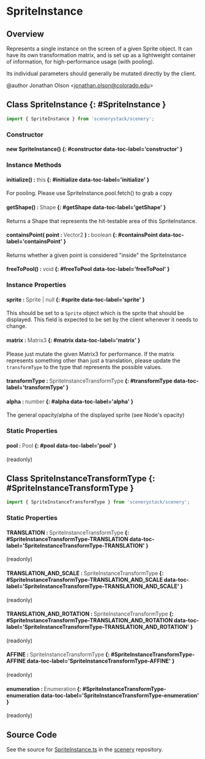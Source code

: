 # SpriteInstance

## Overview

Represents a single instance on the screen of a given Sprite object. It can have its own transformation matrix, and
is set up as a lightweight container of information, for high-performance usage (with pooling).

Its individual parameters should generally be mutated directly by the client.

@author Jonathan Olson &lt;jonathan.olson@colorado.edu&gt;

## Class SpriteInstance {: #SpriteInstance }


```js
import { SpriteInstance } from 'scenerystack/scenery';
```
### Constructor

#### new SpriteInstance() {: #constructor data-toc-label='constructor' }

### Instance Methods

#### initialize() : <span style="font-weight: 400; opacity: 80%;">this</span> {: #initialize data-toc-label='initialize' }

For pooling. Please use SpriteInstance.pool.fetch() to grab a copy

#### getShape() : <span style="font-weight: 400; opacity: 80%;">Shape</span> {: #getShape data-toc-label='getShape' }

Returns a Shape that represents the hit-testable area of this SpriteInstance.

#### containsPoint( point : <span style="font-weight: 400; opacity: 80%;">Vector2</span> ) : <span style="font-weight: 400; opacity: 80%;">boolean</span> {: #containsPoint data-toc-label='containsPoint' }

Returns whether a given point is considered "inside" the SpriteInstance

#### freeToPool() : <span style="font-weight: 400; opacity: 80%;">void</span> {: #freeToPool data-toc-label='freeToPool' }

### Instance Properties

#### sprite : <span style="font-weight: 400; opacity: 80%;">Sprite | null</span> {: #sprite data-toc-label='sprite' }

This should be set to a `Sprite` object which is the sprite that should be displayed.
This field is expected to be set by the client whenever it needs to change.

#### matrix : <span style="font-weight: 400; opacity: 80%;">Matrix3</span> {: #matrix data-toc-label='matrix' }

Please just mutate the given Matrix3 for performance. If the matrix represents something
other than just a translation, please update the `transformType` to the type that represents the possible
values.

#### transformType : <span style="font-weight: 400; opacity: 80%;">SpriteInstanceTransformType</span> {: #transformType data-toc-label='transformType' }

#### alpha : <span style="font-weight: 400; opacity: 80%;">number</span> {: #alpha data-toc-label='alpha' }

The general opacity/alpha of the displayed sprite (see Node's opacity)

### Static Properties

#### pool : <span style="font-weight: 400; opacity: 80%;">Pool</span> {: #pool data-toc-label='pool' }

(readonly)



## Class SpriteInstanceTransformType {: #SpriteInstanceTransformType }


```js
import { SpriteInstanceTransformType } from 'scenerystack/scenery';
```
### Static Properties

#### TRANSLATION : <span style="font-weight: 400; opacity: 80%;">SpriteInstanceTransformType</span> {: #SpriteInstanceTransformType-TRANSLATION data-toc-label='SpriteInstanceTransformType-TRANSLATION' }

(readonly)

#### TRANSLATION_AND_SCALE : <span style="font-weight: 400; opacity: 80%;">SpriteInstanceTransformType</span> {: #SpriteInstanceTransformType-TRANSLATION_AND_SCALE data-toc-label='SpriteInstanceTransformType-TRANSLATION_AND_SCALE' }

(readonly)

#### TRANSLATION_AND_ROTATION : <span style="font-weight: 400; opacity: 80%;">SpriteInstanceTransformType</span> {: #SpriteInstanceTransformType-TRANSLATION_AND_ROTATION data-toc-label='SpriteInstanceTransformType-TRANSLATION_AND_ROTATION' }

(readonly)

#### AFFINE : <span style="font-weight: 400; opacity: 80%;">SpriteInstanceTransformType</span> {: #SpriteInstanceTransformType-AFFINE data-toc-label='SpriteInstanceTransformType-AFFINE' }

(readonly)

#### enumeration : <span style="font-weight: 400; opacity: 80%;">Enumeration</span> {: #SpriteInstanceTransformType-enumeration data-toc-label='SpriteInstanceTransformType-enumeration' }

(readonly)



## Source Code

See the source for [SpriteInstance.ts](https://github.com/phetsims/scenery/blob/main/js/util/SpriteInstance.ts) in the [scenery](https://github.com/phetsims/scenery) repository.
